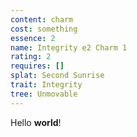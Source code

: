 ```yaml
---
content: charm
cost: something
essence: 2
name: Integrity e2 Charm 1
rating: 2
requires: []
splat: Second Sunrise
trait: Integrity
tree: Unmovable
---
```


Hello **world**!
